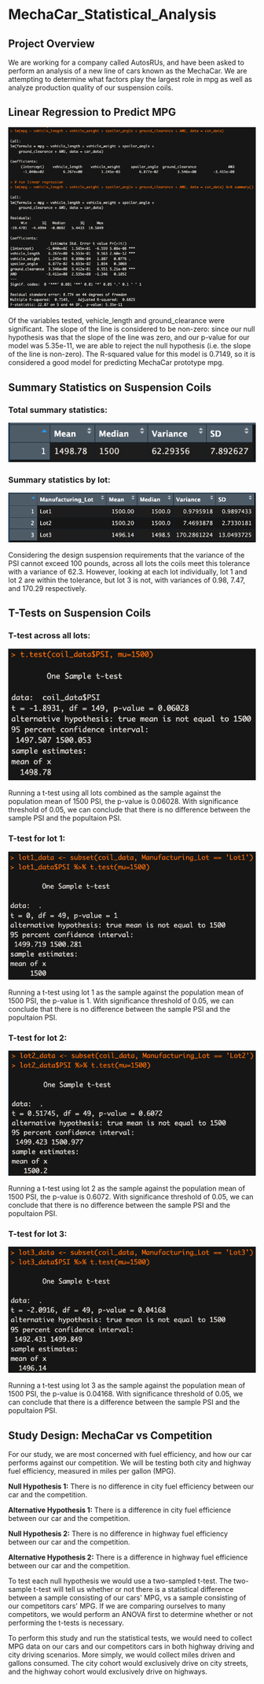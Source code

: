 # MechaCar_Statistical_Analysis

## Project Overview
We are working for a company called AutosRUs, and have been asked to perform an analysis of a new line of cars known as the MechaCar. We are attempting to determine what factors play the largest role in mpg as well as analyze production quality of our suspension coils.

## Linear Regression to Predict MPG


![](https://github.com/mzabrisk/MechaCar_Statistical_Analysis/blob/8fd8af1682035397463e24ad362ae621c395a2d5/images/linear_regression_to_predict_mpg.png)

Of the variables tested, vehicle_length and ground_clearance were significant. The slope of the line is considered to be non-zero: since our null hypothesis was that the slope of the line was zero, and our p-value for our model was 5.35e-11, we are able to reject the null hypothesis (i.e. the slope of the line is non-zero). The R-squared value for this model is 0.7149, so it is considered a good model for predicting MechaCar prototype mpg.


## Summary Statistics on Suspension Coils


### Total summary statistics:


![](https://github.com/mzabrisk/MechaCar_Statistical_Analysis/blob/8fd8af1682035397463e24ad362ae621c395a2d5/images/total_summary.png)

### Summary statistics by lot:


![](https://github.com/mzabrisk/MechaCar_Statistical_Analysis/blob/8fd8af1682035397463e24ad362ae621c395a2d5/images/lot_summary.png)

Considering the design suspension requirements that the variance of the PSI cannot exceed 100 pounds, across all lots the coils meet this tolerance with a variance of 62.3. However, looking at each lot individually, lot 1 and lot 2 are within the tolerance, but lot 3 is not, with variances of 0.98, 7.47, and 170.29 respectively.


## T-Tests on Suspension Coils


### T-test across all lots:


![](https://github.com/mzabrisk/MechaCar_Statistical_Analysis/blob/8fd8af1682035397463e24ad362ae621c395a2d5/images/t_test_across_all_lots.png)

Running a t-test using all lots combined as the sample against the population mean of 1500 PSI, the p-value is 0.06028. With significance threshold of 0.05, we can conclude that there is no difference between the sample PSI and the popultaion PSI.

### T-test for lot 1:


![](https://github.com/mzabrisk/MechaCar_Statistical_Analysis/blob/8fd8af1682035397463e24ad362ae621c395a2d5/images/lot1_t_test.png)

Running a t-test using lot 1 as the sample against the population mean of 1500 PSI, the p-value is 1. With significance threshold of 0.05, we can conclude that there is no difference between the sample PSI and the popultaion PSI.



### T-test for lot 2:


![](https://github.com/mzabrisk/MechaCar_Statistical_Analysis/blob/8fd8af1682035397463e24ad362ae621c395a2d5/images/lot2_t_test.png)

Running a t-test using lot 2 as the sample against the population mean of 1500 PSI, the p-value is 0.6072. With significance threshold of 0.05, we can conclude that there is no difference between the sample PSI and the popultaion PSI.

### T-test for lot 3: 


![](https://github.com/mzabrisk/MechaCar_Statistical_Analysis/blob/8fd8af1682035397463e24ad362ae621c395a2d5/images/lot3_t_test.png)

Running a t-test using lot 3 as the sample against the population mean of 1500 PSI, the p-value is 0.04168. With significance threshold of 0.05, we can conclude that there is a difference between the sample PSI and the popultaion PSI.


## Study Design: MechaCar vs Competition

For our study, we are most concerned with fuel efficiency, and how our car performs against our competition. We will be testing both city and highway fuel efficiency, measured in miles per gallon (MPG).



**Null Hypothesis 1:** There is no difference in city fuel efficiency between our car and the competition.



**Alternative Hypothesis 1:** There is a difference in city fuel efficience between our car and the competition.



**Null Hypothesis 2:** There is no difference in highway fuel efficiency between our car and the competition.



**Alternative Hypothesis 2:** There is a difference in highway fuel efficience between our car and the competition.



To test each null hypothesis we would use a two-sampled t-test. The two-sample t-test will tell us whether or not there is a statistical difference between a sample consisting of our cars' MPG, vs a sample consisting of our competitors cars' MPG. If we are comparing ourselves to many competitors, we would perform an ANOVA first to determine whether or not performing the t-tests is necessary.


To perform this study and run the statistical tests, we would need to collect MPG data on our cars and our competitors cars in both highway driving and city driving scenarios. More simply, we would collect miles driven and gallons consumed. The city cohort would exclusively drive on city streets, and the highway cohort would exclusively drive on highways.
